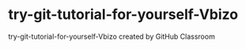 # try-git-tutorial-for-yourself-Vbizo
try-git-tutorial-for-yourself-Vbizo created by GitHub Classroom
